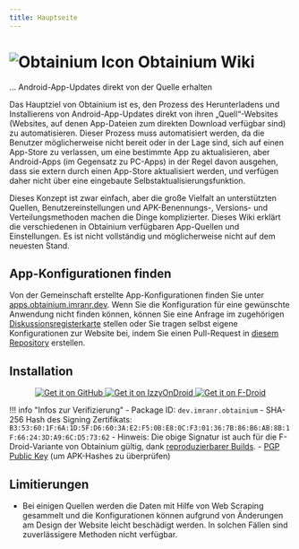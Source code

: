 ```yaml
---
title: Hauptseite
---
```


# ![Obtainium Icon](https://raw.githubusercontent.com/ImranR98/Obtainium/main/assets/graphics/icon_small.png) Obtainium Wiki

… Android-App-Updates direkt von der Quelle erhalten

Das Hauptziel von Obtainium ist es, den Prozess des Herunterladens und Installierens von Android-App-Updates direkt von ihren „Quell“-Websites (Websites, auf denen App-Dateien zum direkten Download verfügbar sind) zu automatisieren. Dieser Prozess muss automatisiert werden, da die Benutzer möglicherweise nicht bereit oder in der Lage sind, sich auf einen App-Store zu verlassen, um eine bestimmte App zu aktualisieren, aber Android-Apps (im Gegensatz zu PC-Apps) in der Regel davon ausgehen, dass sie extern durch einen App-Store aktualisiert werden, und verfügen daher nicht über eine eingebaute Selbstaktualisierungsfunktion.

Dieses Konzept ist zwar einfach, aber die große Vielfalt an unterstützten Quellen, Benutzereinstellungen und APK-Benennungs-, Versions- und Verteilungsmethoden machen die Dinge komplizierter. Dieses Wiki erklärt die verschiedenen in Obtainium verfügbaren App-Quellen und Einstellungen. Es ist nicht vollständig und möglicherweise nicht auf dem neuesten Stand.


## App-Konfigurationen finden

Von der Gemeinschaft erstellte App-Konfigurationen finden Sie unter [apps.obtainium.imranr.dev](https://apps.obtainium.imranr.dev). Wenn Sie die Konfiguration für eine gewünschte Anwendung nicht finden können, können Sie eine Anfrage im zugehörigen [Diskussionsregisterkarte](https://github.com/ImranR98/apps.obtainium.imranr.dev/discussions/new?category=app-requests) stellen oder Sie tragen selbst eigene Konfigurationen zur Website bei, indem Sie einen Pull-Request in [diesem Repository](https://github.com/ImranR98/apps.obtainium.imranr.dev) erstellen.

## Installation

<div style="text-align: center;">
  <a href="https://github.com/ImranR98/Obtainium/releases">
    <img src="https://github.com/machiav3lli/oandbackupx/raw/034b226cea5c1b30eb4f6a6f313e4dadcbb0ece4/badge_github.png" alt="Get it on GitHub">
  </a>
  <a href="https://apt.izzysoft.de/fdroid/index/apk/dev.imranr.obtainium">
    <img src="https://gitlab.com/IzzyOnDroid/repo/-/raw/master/assets/IzzyOnDroid.png" alt="Get it on IzzyOnDroid">
  </a>
  <a href="https://f-droid.org/packages/dev.imranr.obtainium.fdroid/">
    <img src="https://fdroid.gitlab.io/artwork/badge/get-it-on.png" alt="Get it on F-Droid">
  </a>
</div>
     
!!! info "Infos zur Verifizierung"
    - Package ID: `dev.imranr.obtainium`
    - SHA-256 Hash des Signing Zertifikats: `B3:53:60:1F:6A:1D:5F:D6:60:3A:E2:F5:0B:E8:0C:F3:01:36:7B:86:B6:AB:8B:1F:66:24:3D:A9:6C:D5:73:62`
        - Hinweis: Die obige Signatur ist auch für die F-Droid-Variante von Obtainium gültig, dank [reproduzierbarer Builds](https://f-droid.org/docs/Reproducible_Builds/).
    - [PGP Public Key](https://keyserver.ubuntu.com/pks/lookup?search=contact%40imranr.dev&fingerprint=on&op=index) (um APK-Hashes zu überprüfen)

## Limitierungen
- Bei einigen Quellen werden die Daten mit Hilfe von Web Scraping gesammelt und die Konfigurationen können aufgrund von Änderungen am Design der Website leicht beschädigt werden. In solchen Fällen sind zuverlässigere Methoden nicht verfügbar.
